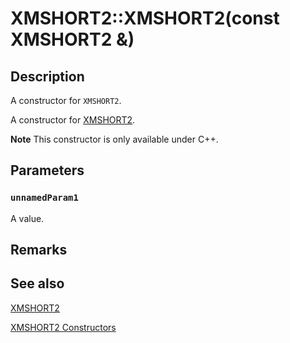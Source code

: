 # XMSHORT2::XMSHORT2(const XMSHORT2 &)

## Description

A constructor for `XMSHORT2`.

A constructor for [XMSHORT2](https://learn.microsoft.com/windows/desktop/api/directxpackedvector/ns-directxpackedvector-xmshort2).

**Note** This constructor is only available under C++.

## Parameters

### `unnamedParam1`

A value.

## Remarks

## See also

[XMSHORT2](https://learn.microsoft.com/windows/desktop/api/directxpackedvector/ns-directxpackedvector-xmshort2)

[XMSHORT2 Constructors](https://learn.microsoft.com/windows/desktop/dxmath/xmshort2-ctor)